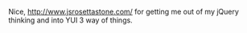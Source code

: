 <!--
id: 1096537241
link: http://kevinisom.info/post/1096537241/nice-http-www-jsrosettastone-com-for-getting
slug: nice-http-www-jsrosettastone-com-for-getting
date: Fri Sep 10 2010 22:08:20 GMT+1200 (NZST)
raw: {"blog_name":"kevinisom","id":1096537241,"post_url":"http://kevinisom.info/post/1096537241/nice-http-www-jsrosettastone-com-for-getting","slug":"nice-http-www-jsrosettastone-com-for-getting","type":"text","date":"2010-09-10 10:08:20 GMT","timestamp":1284113300,"state":"published","format":"html","reblog_key":"A8xxKgAP","tags":[],"short_url":"http://tmblr.co/Zw68Yy11MzIP","highlighted":[],"feed_item":"http://twitter.com/kev_nz/statuses/24052748264","from_feed_id":"650289","note_count":0,"title":null,"body":"<p>Nice, <a href=\"http://www.jsrosettastone.com/\" target=\"_blank\">http://www.jsrosettastone.com/</a> for getting me out of my jQuery thinking and into YUI 3 way of things.</p>"}
publish: 2010-09-010
tags: 
title: null
-->


Nice, <http://www.jsrosettastone.com/> for getting me out of my jQuery
thinking and into YUI 3 way of things.


